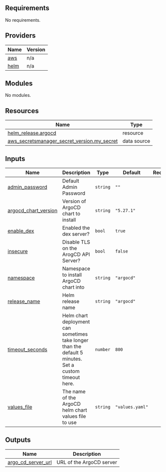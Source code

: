 <!-- BEGIN_TF_DOCS -->
## Requirements

No requirements.

## Providers

| Name | Version |
|------|---------|
| <a name="provider_aws"></a> [aws](#provider\_aws) | n/a |
| <a name="provider_helm"></a> [helm](#provider\_helm) | n/a |

## Modules

No modules.

## Resources

| Name | Type |
|------|------|
| [helm_release.argocd](https://registry.terraform.io/providers/hashicorp/helm/latest/docs/resources/release) | resource |
| [aws_secretsmanager_secret_version.my_secret](https://registry.terraform.io/providers/hashicorp/aws/latest/docs/data-sources/secretsmanager_secret_version) | data source |

## Inputs

| Name | Description | Type | Default | Required |
|------|-------------|------|---------|:--------:|
| <a name="input_admin_password"></a> [admin\_password](#input\_admin\_password) | Default Admin Password | `string` | `""` | no |
| <a name="input_argocd_chart_version"></a> [argocd\_chart\_version](#input\_argocd\_chart\_version) | Version of ArgoCD chart to install | `string` | `"5.27.1"` | no |
| <a name="input_enable_dex"></a> [enable\_dex](#input\_enable\_dex) | Enabled the dex server? | `bool` | `true` | no |
| <a name="input_insecure"></a> [insecure](#input\_insecure) | Disable TLS on the ArogCD API Server? | `bool` | `false` | no |
| <a name="input_namespace"></a> [namespace](#input\_namespace) | Namespace to install ArgoCD chart into | `string` | `"argocd"` | no |
| <a name="input_release_name"></a> [release\_name](#input\_release\_name) | Helm release name | `string` | `"argocd"` | no |
| <a name="input_timeout_seconds"></a> [timeout\_seconds](#input\_timeout\_seconds) | Helm chart deployment can sometimes take longer than the default 5 minutes. Set a custom timeout here. | `number` | `800` | no |
| <a name="input_values_file"></a> [values\_file](#input\_values\_file) | The name of the ArgoCD helm chart values file to use | `string` | `"values.yaml"` | no |

## Outputs

| Name | Description |
|------|-------------|
| <a name="output_argo_cd_server_url"></a> [argo\_cd\_server\_url](#output\_argo\_cd\_server\_url) | URL of the ArgoCD server |
<!-- END_TF_DOCS -->